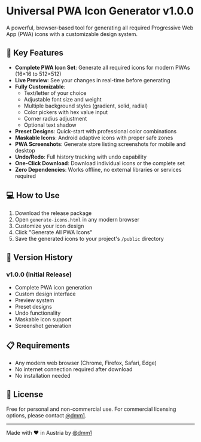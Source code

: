 # Universal PWA Icon Generator v1.0.0

A powerful, browser-based tool for generating all required Progressive Web App (PWA) icons with a customizable design system.

## 🚀 Key Features

- **Complete PWA Icon Set**: Generate all required icons for modern PWAs (16×16 to 512×512)
- **Live Preview**: See your changes in real-time before generating
- **Fully Customizable**:
  - Text/letter of your choice
  - Adjustable font size and weight
  - Multiple background styles (gradient, solid, radial)
  - Color pickers with hex value input
  - Corner radius adjustment
  - Optional text shadow
- **Preset Designs**: Quick-start with professional color combinations
- **Maskable Icons**: Android adaptive icons with proper safe zones
- **PWA Screenshots**: Generate store listing screenshots for mobile and desktop
- **Undo/Redo**: Full history tracking with undo capability
- **One-Click Download**: Download individual icons or the complete set
- **Zero Dependencies**: Works offline, no external libraries or services required

## 💻 How to Use

1. Download the release package
2. Open `generate-icons.html` in any modern browser
3. Customize your icon design
4. Click "Generate All PWA Icons"
5. Save the generated icons to your project's `/public` directory

## 🔄 Version History

### v1.0.0 (Initial Release)
- Complete PWA icon generation
- Custom design interface
- Preview system
- Preset designs
- Undo functionality
- Maskable icon support
- Screenshot generation

## 📋 Requirements

- Any modern web browser (Chrome, Firefox, Safari, Edge)
- No internet connection required after download
- No installation needed

## 📜 License

Free for personal and non-commercial use.
For commercial licensing options, please contact [@dmm1](https://github.com/dmm1).

---

Made with ❤️ in Austria by [@dmm1](https://github.com/dmm1)
